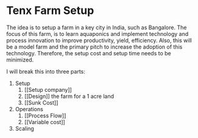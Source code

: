 # Tenx Farm Setup

The idea is to setup a farm in a key city in India, such as Bangalore. The focus of this farm, is to learn aquaponics and implement technology and process innovation to improve productivity, yield, efficiency. Also, this will be a model farm and the primary pitch to increase the adoption of this technology. Therefore, the setup cost and setup time needs to be minimized. 

I will break this into three parts:

1. Setup
	1. [[Setup company]]
	2. [[Design]] the farm for a 1 acre land
	3. [[Sunk Cost]]
2. Operations
	1. [[Process Flow]]
	2. [[Variable cost]]
3. Scaling